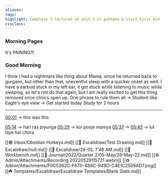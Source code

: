 ```yaml
---
aliases:  
tags:
highlight: Complete 2 lectures of unit 2 of pathoma & start First Aid
cssclass:
---
```

### Morning Pages
It's PAINING!!!
### Good Morning
I think I had a nightmare like thing about Mama, since he returned back to gurgaon, but other than that, uneventful sleep with a quicker onset as well.
I have a earbud stuck in my left ear, it got stuck while listening to music while sleeping, so let's not do that again, but I am really excited to get this thing removed once clinics open up.
One phrase to rule them all → Student-like
Eagle's eye view → Get started today
Study for 2 hours



--- 




[00:01](https://www.youtube.com/watch?v=eWPMY16qoq0#t=1.281033) → this was this

[05:14](https://www.youtube.com/watch?v=eWPMY16qoq0#t=314.7650532117157) → hari ras piyunga
[05:29](https://www.youtube.com/watch?v=eWPMY16qoq0#t=329.5801429961853) → koi pooje maniya 
[05:37](https://www.youtube.com/watch?v=eWPMY16qoq0#t=337.3940709675751) → 
[05:45](https://www.youtube.com/watch?v=eWPMY16qoq0#t=345.60156395803835) → lut laye hai chora







[[🟢 Inbox/Obsidian Hotkeys.md]]
[[🌾 Excalidraw/Test Drawing.md]]
[[🌾 Excalidraw/null.md]]
[[🌾 Excalidraw/29-05, 7'48 AM.md]]
[[🌵 Workbench.md]]
[[🌱 Journal/2022/Quarter 2/05-May/29-May-22.md]]
[[♻️ Admin/Attachments/Recording 20220529115721.webm]]
[[♻️ Admin/Attachments/F0C5362C-F670-48AC-949D-C4E1C2509AD7.png]]
[[☘️ Templates/Excalidraw/Excalidraw Templates/Blank Slate.md]]

